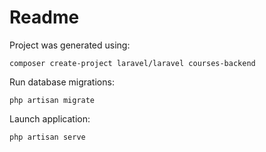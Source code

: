 # Readme

Project was generated using:
```
composer create-project laravel/laravel courses-backend
```

Run database migrations:
```
php artisan migrate
```

Launch application:
```
php artisan serve
```
